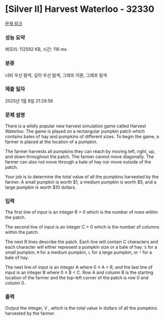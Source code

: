 # [Silver II] Harvest Waterloo - 32330 

[문제 링크](https://www.acmicpc.net/problem/32330) 

### 성능 요약

메모리: 112592 KB, 시간: 116 ms

### 분류

너비 우선 탐색, 깊이 우선 탐색, 그래프 이론, 그래프 탐색

### 제출 일자

2025년 1월 8일 21:29:56

### 문제 설명

<p>There is a wildly popular new harvest simulation game called Harvest Waterloo. The game is played on a rectangular pumpkin patch which contains bales of hay and pumpkins of different sizes. To begin the game, a farmer is placed at the location of a pumpkin.</p>

<p>The farmer harvests all pumpkins they can reach by moving left, right, up, and down throughout the patch. The farmer cannot move diagonally. The farmer can also not move through a bale of hay nor move outside of the patch.</p>

<p>Your job is to determine the total value of all the pumpkins harvested by the farmer. A small pumpkin is worth <span>$</span>1, a medium pumpkin is worth <span>$</span>5, and a large pumpkin is worth <span>$</span>10 dollars.</p>

### 입력 

 <p>The first line of input is an integer R > 0 which is the number of rows within the patch.</p>

<p>The second line of input is an integer C > 0 which is the number of columns within the patch.</p>

<p>The next R lines describe the patch. Each line will contain C characters and each character will either represent a pumpkin size or a bale of hay: <code>S</code> for a small pumpkin, <code>M</code> for a medium pumpkin, <code>L</code> for a large pumpkin, or <code>*</code> for a bale of hay.</p>

<p>The next line of input is an integer A where 0 ≤ A < R, and the last line of input is an integer B where 0 ≤ B < C. Row A and column B is the starting location of the farmer and the top-left corner of the patch is row 0 and column 0.</p>

### 출력 

 <p>Output the integer, V , which is the total value in dollars of all the pumpkins harvested by the farmer.</p>

